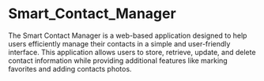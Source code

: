 # Smart_Contact_Manager
The Smart Contact Manager is a web-based application designed to help users efficiently manage their contacts in a simple and user-friendly interface. This application allows users to store, retrieve, update, and delete contact information while providing additional features like marking favorites and adding contacts photos.
